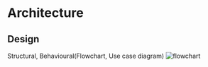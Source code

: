 # Architecture

## Design
Structural, Behavioural(Flowchart, Use case diagram)
![flowchart](https://user-images.githubusercontent.com/98825618/152690197-9dc3cf28-f92b-46d9-8755-a473c50203bc.png)
